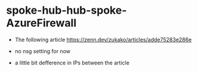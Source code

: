 # spoke-hub-hub-spoke-AzureFirewall
- The following article
https://zenn.dev/zukako/articles/adde75283e286e

- no nsg setting for now
- a little bit defference in IPs between the article